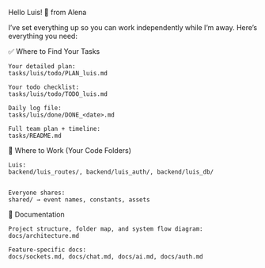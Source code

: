 Hello Luis! 👋 from Alena

I’ve set everything up so you can work independently while I’m away. Here’s everything you need:

✅ Where to Find Your Tasks

    Your detailed plan:
    tasks/luis/todo/PLAN_luis.md

    Your todo checklist:
    tasks/luis/todo/TODO_luis.md

    Daily log file:
    tasks/luis/done/DONE_<date>.md

    Full team plan + timeline:
    tasks/README.md

📁 Where to Work (Your Code Folders)



    Luis:
    backend/luis_routes/, backend/luis_auth/, backend/luis_db/


    Everyone shares:
    shared/ → event names, constants, assets

📘 Documentation

    Project structure, folder map, and system flow diagram:
    docs/architecture.md

    Feature-specific docs:
    docs/sockets.md, docs/chat.md, docs/ai.md, docs/auth.md